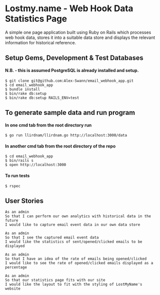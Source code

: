 # Lostmy.name - Web Hook Data Statistics Page

A simple one page application built using Ruby on Rails which processes web hook data, stores it into a suitable data store and displays the relevant information for historical reference.

## Setup Gems, Development & Test Databases
#### N.B. - this is assumed PostgreSQL is already installed and setup.
```
$ git clone git@github.com:Alex-Swann/email_webhook_app.git
$ cd email_webhook_app
$ bundle install
$ bin/rake db:setup
$ bin/rake db:setup RAILS_ENV=test
```
## To generate sample data and run program
#### In one cmd tab from the root directory run
```
$ go run llirdnam/llirdnam.go http://localhost:3000/data
```
#### In another cmd tab from the root directory of the repo
```
$ cd email_webhook_app
$ bin/rails s
$ open http://localhost:3000
```

#### To run tests
```
$ rspec
```

## User Stories
```
As an admin
So that I can perform our own analytics with historical data in the future
I would like to capture email event data in our own data store
```
```
As an admin
So that I see the captured email event data
I would like the statistics of sent/opened/clicked emails to be displayed
```
```
As an admin
So that I have an idea of the rate of emails being opened/clicked
I would like to see the rate of opened/clicked emails displayed as a percentage
```
```
As an admin
So that our statistics page fits with our site
I would like the layout to fit with the styling of LostMyName's website
```
